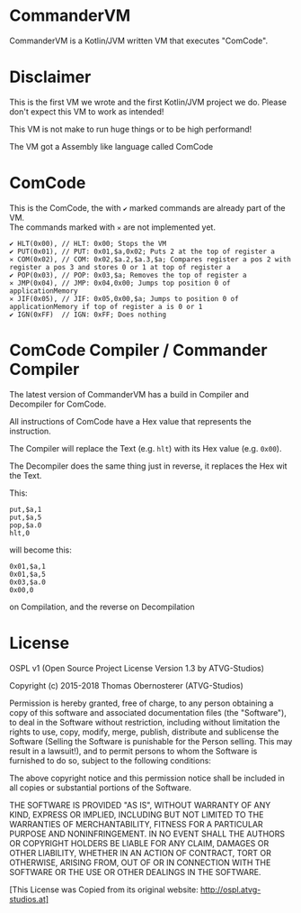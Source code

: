# CommanderVM
CommanderVM is a Kotlin/JVM written VM that executes "ComCode".

# Disclaimer
This is the first VM we wrote and the first Kotlin/JVM project we do.
Please don't expect this VM to work as intended!

This VM is not make to run huge things or to be high performand!

The VM got a Assembly like language called ComCode 

# ComCode

This is the ComCode, the with `✔` marked commands are already part of the VM.  
The commands marked with `✕` are not implemented yet.

```
✔ HLT(0x00), // HLT: 0x00; Stops the VM
✔ PUT(0x01), // PUT: 0x01,$a,0x02; Puts 2 at the top of register a
✕ COM(0x02), // COM: 0x02,$a.2,$a.3,$a; Compares register a pos 2 with register a pos 3 and stores 0 or 1 at top of register a
✔ POP(0x03), // POP: 0x03,$a; Removes the top of register a
✕ JMP(0x04), // JMP: 0x04,0x00; Jumps top position 0 of applicationMemory
✕ JIF(0x05), // JIF: 0x05,0x00,$a; Jumps to position 0 of applicationMemory if top of register a is 0 or 1
✔ IGN(0xFF)  // IGN: 0xFF; Does nothing
```

# ComCode Compiler / Commander Compiler
The latest version of CommanderVM has a build in Compiler and Decompiler for ComCode.

All instructions of ComCode have a Hex value that represents the instruction.

The Compiler will replace the Text (e.g. `hlt`) with its Hex value (e.g. `0x00`).

The Decompiler does the same thing just in reverse, it replaces the Hex wit the Text.

This:

```
put,$a,1
put,$a,5
pop,$a.0
hlt,0
```

will become this:

```
0x01,$a,1
0x01,$a,5
0x03,$a.0
0x00,0
```

on Compilation, and the reverse on Decompilation

# License
OSPL v1 (Open Source Project License Version 1.3 by ATVG-Studios)

Copyright (c) 2015-2018 Thomas Obernosterer (ATVG-Studios)

Permission is hereby granted, free of charge, to any person
obtaining a copy of this software and associated documentation
files (the "Software"), to deal in the Software without restriction,
including without limitation the rights to use, copy, modify, merge, publish,
distribute and sublicense the Software
(Selling the Software is punishable for the Person selling. This may result in a lawsuit!),
and to permit persons to whom the
Software is furnished to do so, subject to the following conditions:

The above copyright notice and this permission notice shall be included in all
copies or substantial portions of the Software.

THE SOFTWARE IS PROVIDED "AS IS", WITHOUT WARRANTY OF ANY KIND, EXPRESS OR
IMPLIED, INCLUDING BUT NOT LIMITED TO THE WARRANTIES OF MERCHANTABILITY,
FITNESS FOR A PARTICULAR PURPOSE AND NONINFRINGEMENT. IN NO EVENT SHALL THE
AUTHORS OR COPYRIGHT HOLDERS BE LIABLE FOR ANY CLAIM, DAMAGES OR OTHER
LIABILITY, WHETHER IN AN ACTION OF CONTRACT, TORT OR OTHERWISE, ARISING FROM,
OUT OF OR IN CONNECTION WITH THE SOFTWARE OR THE USE OR OTHER DEALINGS IN THE
SOFTWARE.

[This License was Copied from its original website: http://ospl.atvg-studios.at]